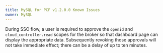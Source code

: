 ```yaml
---
title: MySQL for PCF v1.2.0.0 Known Issues
owner: MySQL
---
```


During SSO flow, a user is required to approve the `openid` and `cloud_controller.read` scopes for the broker so that dashboard page can display the appropriate data. Subsequently revoking those approvals will not take immediate effect; there can be a delay of up to ten minutes.
